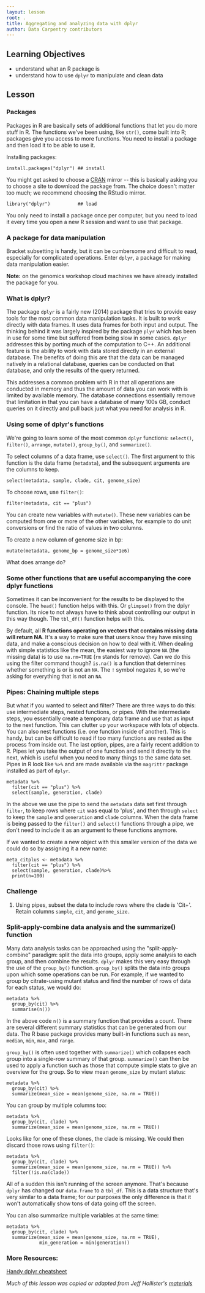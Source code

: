 ```yaml
---
layout: lesson
root: .
title: Aggregating and analyzing data with dplyr
author: Data Carpentry contributors
---
```


## Learning Objectives

- understand what an R package is
- understand how to use `dplyr` to manipulate and clean data

## Lesson

### Packages
Packages in R are basically sets of additional functions that let you do more stuff in R. The functions we've been using, like `str()`, come built into R; packages give you access to more functions. You need to install a package and then load it to be able to use it. 

Installing packages: 

```{r, eval = FALSE, purl = FALSE}
install.packages("dplyr") ## install
```

You might get asked to choose a [CRAN](https://cran.r-project.org/) mirror -- this is basically asking you to choose a site to download the package from. The choice doesn't matter too much; we recommend choosing the RStudio mirror.


```{r, message = FALSE, purl = FALSE}
library("dplyr")          ## load
```
You only need to install a package once per computer, but you need to load it every time you open a new R session and want to use that package.

### A package for data manipulation

Bracket subsetting is handy, but it can be cumbersome and difficult to read, especially for complicated operations. Enter `dplyr`, a package for making data manipulation easier. 

**Note:** on the genomics workshop cloud machines we have already installed the package for you.

### What is dplyr?

The package `dplyr` is a fairly new (2014) package that tries to provide easy tools for the most common data manipulation tasks. It is built to work directly with data frames. It uses data frames for both input and output. The thinking behind it was largely inspired by the package `plyr` which has been in use for some time but suffered from being slow in some cases. `dplyr` addresses this by porting much of the computation to C++. An additional feature is the ability to work with data stored directly in an external database. The benefits of doing this are that the data can be managed
natively in a relational database, queries can be conducted on that database, and only the results of the query returned.

This addresses a common problem with R in that all operations are conducted in memory and thus the amount of data you can work with is limited by available memory. The database connections essentially remove that limitation in that you can have a database of many 100s GB, conduct queries on it directly and pull back just what you need for analysis in R.

### Using some of dplyr's functions

We're going to learn some of the most common `dplyr` functions: `select()`, `filter()`, `arrange`, `mutate()`, `group_by()`, and `summarize()`. 

To select columns of a data frame, use `select()`. The first argument to this function is the data frame (`metadata`), and the subsequent arguments are the columns to keep.

```{r, results = 'hide', purl = FALSE}
select(metadata, sample, clade, cit, genome_size)
```

To choose rows, use `filter()`:

```{r, purl = FALSE}
filter(metadata, cit == "plus")
```

You can create new variables with `mutate()`. These new variables can be computed from one or more of the other variables, for example to do unit conversions or find the ratio of values in two columns.

To create a new column of genome size in bp:

```{r, purl = FALSE}
mutate(metadata, genome_bp = genome_size*1e6)
```

What does arrange do?

### Some other functions that are useful accompanying the core dplyr functions

Sometimes it can be inconvenient for the results to be displayed to the console. The `head()` function helps with this. Or `glimpse()` from the dplyr function. Its nice to not always have to think about controlling our output in this way though. The `tbl_df()` function helps with this. 

By default, all **R functions operating on vectors that contains missing data will return NA**. It's a way to make sure that users know they have missing data, and make a conscious decision on how to deal with it. When dealing with simple statistics like the mean, the easiest way to ignore `NA` (the missing data) is to use `na.rm=TRUE` (`rm` stands for remove). Can we do this using the filter command though? `is.na()` is a function that determines whether something is or is not an `NA`. The `!` symbol negates it, so we're asking for everything that is not an `NA`. 


### Pipes: Chaining multiple steps

But what if you wanted to select and filter? There are three ways to do this: use intermediate steps, nested functions, or pipes. With the intermediate steps, you essentially create a temporary data frame and use that as input to the next function. This can clutter up your workspace with lots of objects. You can also nest functions (i.e. one function inside of another).  This is handy, but can be
difficult to read if too many functions are nested as the process from inside out. The last option, pipes, are a fairly recent addition to R. Pipes let you take the output of one function and send it directly to the next, which is useful when you need to many things to the same data set.  Pipes in R look like `%>%` and are made available via the `magrittr` package installed as part of `dplyr`.

```{r, purl = FALSE}
metadata %>%
  filter(cit == "plus") %>%
  select(sample, generation, clade)
```

In the above we use the pipe to send the `metadata` data set first through `filter`, to keep rows where `cit` was equal to 'plus', and then through `select` to keep the `sample` and `generation` and `clade` columns. When the data frame is being passed to the `filter()` and `select()` functions through a pipe, we don't need to include it as an argument to these functions anymore.

If we wanted to create a new object with this smaller version of the data we could do so by assigning it a new name:

```{r, purl = FALSE}
meta_citplus <- metadata %>%
  filter(cit == "plus") %>%
  select(sample, generation, clade)%>%
  print(n=100)
```

### Challenge 

1. Using pipes, subset the data to include rows where the clade is 'Cit+'. Retain columns  `sample`, `cit`, and `genome_size.`


### Split-apply-combine data analysis and the summarize() function

Many data analysis tasks can be approached using the "split-apply-combine" paradigm: split the data into groups, apply some analysis to each group, and then combine the results. `dplyr` makes this very easy through the use of the `group_by()` function. `group_by()` splits the data into groups upon which some operations can be run. For example, if we wanted to group by citrate-using mutant status and find the number of rows of data for each status, we would do:

```{r, purl = FALSE}
metadata %>%
  group_by(cit) %>%
  summarise(n())
```
In the above code `n()` is a summary function that provides a count. There are several different summary statistics that can be generated from our data. The R base package provides many built-in functions such as `mean`, `median`, `min`, `max`, and `range`.  

`group_by()` is often used together with `summarize()` which collapses each group into a single-row summary of that group. `summarize()` can then be used to apply a function such as those that compute simple stats to give an overview for the group. So to view mean `genome_size` by mutant status:

```{r, purl = FALSE}
metadata %>%
  group_by(cit) %>%
  summarize(mean_size = mean(genome_size, na.rm = TRUE))
```

You can group by multiple columns too:

```{r, purl = FALSE}
metadata %>%
  group_by(cit, clade) %>%
  summarize(mean_size = mean(genome_size, na.rm = TRUE))

```

Looks like for one of these clones, the clade is missing. We could then discard those rows using `filter()`:

```{r, purl = FALSE, eval=FALSE}
metadata %>%
  group_by(cit, clade) %>%
  summarize(mean_size = mean(genome_size, na.rm = TRUE)) %>%
  filter(!is.na(clade))
```

All of a sudden this isn't running of the screen anymore. That's because `dplyr` has changed our `data.frame` to a `tbl_df`. This is a data structure that's very similar to a data frame; for our purposes the only difference is that it won't automatically show tons of data going off the screen.

You can also summarize multiple variables at the same time:

```{r, purl = FALSE, eval=FALSE}
metadata %>%
  group_by(cit, clade) %>%
  summarize(mean_size = mean(genome_size, na.rm = TRUE),
            min_generation = min(generation))

```

### More Resources:

[Handy dplyr cheatsheet](http://www.rstudio.com/wp-content/uploads/2015/02/data-wrangling-cheatsheet.pdf)

*Much of this lesson was copied or adapted from Jeff Hollister's [materials](http://usepa.github.io/introR/2015/01/14/03-Clean/)*

